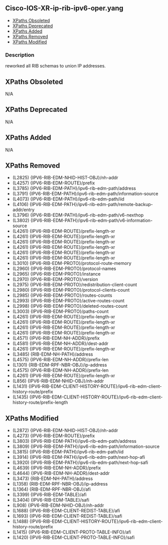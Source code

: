 ## Cisco-IOS-XR-ip-rib-ipv6-oper.yang

- [XPaths Obsoleted](#xpaths-obsoleted)
- [XPaths Deprecated](#xpaths-deprecated)
- [XPaths Added](#xpaths-added)
- [XPaths Removed](#xpaths-removed)
- [XPaths Modified](#xpaths-modified)

### Description

reworked all RIB schemas to union IP addresses.

## XPaths Obsoleted

N/A

## XPaths Deprecated

N/A

## XPaths Added

N/A

## XPaths Removed

- (L2825)	{IPV6-RIB-EDM-NHID-HIST-OBJ}/nh-addr
- (L4257)	{IPV6-RIB-EDM-ROUTE}/prefix
- (L3785)	{IPV6-RIB-EDM-PATH}/ipv6-rib-edm-path/address
- (L3791)	{IPV6-RIB-EDM-PATH}/ipv6-rib-edm-path/information-source
- (L4073)	{IPV6-RIB-EDM-PATH}/ipv6-rib-edm-path/iid
- (L4106)	{IPV6-RIB-EDM-PATH}/ipv6-rib-edm-path/remote-backup-addr/entry
- (L3796)	{IPV6-RIB-EDM-PATH}/ipv6-rib-edm-path/v6-nexthop
- (L3802)	{IPV6-RIB-EDM-PATH}/ipv6-rib-edm-path/v6-information-source
- (L4261)	{IPV6-RIB-EDM-ROUTE}/prefix-length-xr
- (L4261)	{IPV6-RIB-EDM-ROUTE}/prefix-length-xr
- (L4261)	{IPV6-RIB-EDM-ROUTE}/prefix-length-xr
- (L4261)	{IPV6-RIB-EDM-ROUTE}/prefix-length-xr
- (L4261)	{IPV6-RIB-EDM-ROUTE}/prefix-length-xr
- (L4261)	{IPV6-RIB-EDM-ROUTE}/prefix-length-xr
- (L3010)	{IPV6-RIB-EDM-PROTO}/protocol-route-memory
- (L2960)	{IPV6-RIB-EDM-PROTO}/protocol-names
- (L2965)	{IPV6-RIB-EDM-PROTO}/instance
- (L2970)	{IPV6-RIB-EDM-PROTO}/version
- (L2975)	{IPV6-RIB-EDM-PROTO}/redistribution-client-count
- (L2980)	{IPV6-RIB-EDM-PROTO}/protocol-clients-count
- (L2985)	{IPV6-RIB-EDM-PROTO}/routes-counts
- (L2993)	{IPV6-RIB-EDM-PROTO}/active-routes-count
- (L2998)	{IPV6-RIB-EDM-PROTO}/deleted-routes-count
- (L3003)	{IPV6-RIB-EDM-PROTO}/paths-count
- (L4261)	{IPV6-RIB-EDM-ROUTE}/prefix-length-xr
- (L4261)	{IPV6-RIB-EDM-ROUTE}/prefix-length-xr
- (L4261)	{IPV6-RIB-EDM-ROUTE}/prefix-length-xr
- (L4261)	{IPV6-RIB-EDM-ROUTE}/prefix-length-xr
- (L4571)	{IPV6-RIB-EDM-NH-ADDR}/prefix
- (L4581)	{IPV6-RIB-EDM-NH-ADDR}/dest-addr
- (L4261)	{IPV6-RIB-EDM-ROUTE}/prefix-length-xr
- (L3485)	{RIB-EDM-NH-PATH}/address
- (L4575)	{IPV6-RIB-EDM-NH-ADDR}/prefix-len
- (L1301)	{RIB-EDM-RPF-NBR-OBJ}/ip-address
- (L4575)	{IPV6-RIB-EDM-NH-ADDR}/prefix-len
- (L4261)	{IPV6-RIB-EDM-ROUTE}/prefix-length-xr
- (L856)	{IPV6-RIB-EDM-NHID-OBJ}/nh-addr
- (L1431)	{IPV6-RIB-EDM-CLIENT-HISTORY-ROUTE}/ipv6-rib-edm-client-history-route/prefix
- (L1435)	{IPV6-RIB-EDM-CLIENT-HISTORY-ROUTE}/ipv6-rib-edm-client-history-route/prefix-length

## XPaths Modified

- (L2872)	{IPV6-RIB-EDM-NHID-HIST-OBJ}/nh-addr
- (L4273)	{IPV6-RIB-EDM-ROUTE}/prefix
- (L3803)	{IPV6-RIB-EDM-PATH}/ipv6-rib-edm-path/address
- (L3809)	{IPV6-RIB-EDM-PATH}/ipv6-rib-edm-path/information-source
- (L3815)	{IPV6-RIB-EDM-PATH}/ipv6-rib-edm-path/iid
- (L3914)	{IPV6-RIB-EDM-PATH}/ipv6-rib-edm-path/next-hop-afi
- (L3920)	{IPV6-RIB-EDM-PATH}/ipv6-rib-edm-path/next-hop-safi
- (L4639)	{IPV6-RIB-EDM-NH-ADDR}/prefix
- (L4644)	{IPV6-RIB-EDM-NH-ADDR}/dest-addr
- (L3473)	{RIB-EDM-NH-PATH}/address
- (L1358)	{RIB-EDM-RPF-NBR-OBJ}/ip-address
- (L1364)	{RIB-EDM-RPF-NBR-OBJ}/afi
- (L3399)	{IPV6-RIB-EDM-TABLE}/afi
- (L3404)	{IPV6-RIB-EDM-TABLE}/safi
- (L908)	{IPV6-RIB-EDM-NHID-OBJ}/nh-addr
- (L1688)	{IPV6-RIB-EDM-CLIENT-REDIST-TABLE}/afi
- (L1693)	{IPV6-RIB-EDM-CLIENT-REDIST-TABLE}/safi
- (L1488)	{IPV6-RIB-EDM-CLIENT-HISTORY-ROUTE}/ipv6-rib-edm-client-history-route/prefix
- (L1415)	{IPV6-RIB-EDM-CLIENT-PROTO-TABLE-INFO}/afi
- (L1420)	{IPV6-RIB-EDM-CLIENT-PROTO-TABLE-INFO}/safi

